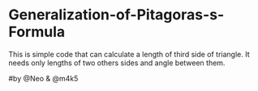 # Generalization-of-Pitagoras-s-Formula

This is simple code that can calculate a length of third side of triangle.
It needs only lengths of two others sides and angle between them.

#by @Neo & @m4k5
